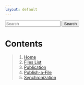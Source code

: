 ```yaml
---
layout: default
---
```

<!-- Html Elements for Search 
<div id="search-container">
<input type="text" id="search-input" placeholder="searching....">
<ul id="results-container"> </ul>
</div>

-->

<form method="get" id="search-google" action="https://www.google.com/search" target="_blank">
  <input type="hidden" name="sitesearch" value="" />
  <input type="text" name="q" maxlength="255" value="" placeholder="Search" class="form-control" />
  <button type="submit">Search</button>
</form>

<!-- Script pointing to search-script.js -->
<script src="./js/search-script.js" type="text/javascript"> </script>

<!-- Configuration -->
<script>
SimpleJekyllSearch({
  searchInput: document.getElementById('search-input'),
  resultsContainer: document.getElementById('results-container'),
  json: './search.json'
})
</script>

# Contents

> 1. [Home](./posts/home.md)
> 2. [Files List](./Files-List.md)
> 3. [Publication](./Publication.md)
> 4. [Publish-a-File](./Publish-a-File.md)
> 5. [Synchronization](./Synchronization.md)

